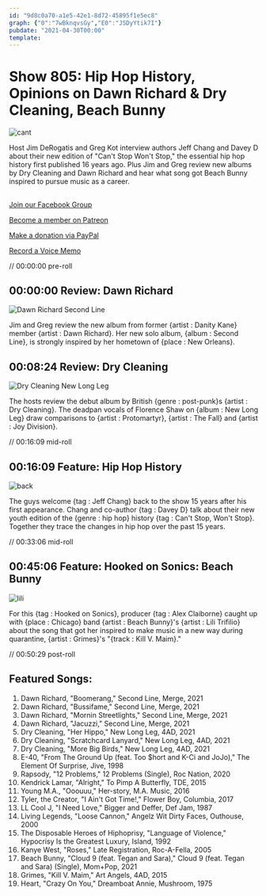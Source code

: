```yaml
---
id: "9d8c0a70-a1e5-42e1-8d72-45895f1e5ec8"
graph: {"0":"7wBknqvsGy","E0":"JSDyYtik7I"}
pubdate: "2021-04-30T00:00"
template: 
---
```






# Show 805: Hip Hop History, Opinions on Dawn Richard & Dry Cleaning, Beach Bunny

![cant](https://static.soundopinions.org/images/2021/cantstop.jpeg)

Host Jim DeRogatis and Greg Kot interview authors Jeff Chang and Davey D about their new edition of "Can't Stop Won't Stop," the essential hip hop history first published 16 years ago. Plus Jim and Greg review new albums by Dry Cleaning and Dawn Richard and hear what song got Beach Bunny inspired to pursue music as a career. 



## 

[Join our Facebook Group](https://bit.ly/3sivr9T)

[Become a member on Patreon](https://bit.ly/3slWZvc)

[Make a donation via PayPal](https://bit.ly/3dmt9lU)

[Record a Voice Memo](https://bit.ly/2RyD5Ah) 

// 00:00:00 pre-roll



## 00:00:00 Review: Dawn Richard

![Dawn Richard Second Line](https://static.soundopinions.org/assets/805/012.jpg)

Jim and Greg review the new album from former {artist : Danity Kane} member {artist : Dawn Richard}. Her new solo album, {album : Second Line}, is strongly inspired by her hometown of {place : New Orleans}.



## 00:08:24 Review: Dry Cleaning

![Dry Cleaning New Long Leg](https://static.soundopinions.org/assets/805/E01.jpg)

The hosts review the debut album by British {genre : post-punk}s {artist : Dry Cleaning}. The deadpan vocals of Florence Shaw on {album : New Long Leg} draw comparisons to {artist : Protomartyr}, {artist : The Fall} and {artist : Joy Division}.

// 00:16:09 mid-roll



## 00:16:09 Feature: Hip Hop History

![back](https://static.soundopinions.org/images/2021/back.jpeg)

The guys welcome {tag : Jeff Chang} back to the show 15 years after his first appearance. Chang and co-author {tag : Davey D} talk about their new youth edition of the {genre : hip hop} history {tag : Can't Stop, Won't Stop}. Together they trace the changes in hip hop over the past 15 years.

// 00:33:06 mid-roll



## 00:45:06 Feature: Hooked on Sonics: Beach Bunny

![lili](https://static.soundopinions.org/images/2021/bb.jpeg)

For this {tag : Hooked on Sonics}, producer {tag : Alex Claiborne} caught up with {place : Chicago} band {artist : Beach Bunny}'s {artist : Lili Trifilio} about the song that got her inspired to make music in a new way during quarantine, {artist : Grimes}'s "{track : Kill V. Maim}."

// 00:50:29 post-roll



## Featured Songs:

1. Dawn Richard, "Boomerang," Second Line, Merge, 2021
2. Dawn Richard, "Bussifame," Second Line, Merge, 2021
3. Dawn Richard, "Mornin Streetlights," Second Line, Merge, 2021
4. Dawn Richard, "Jacuzzi," Second Line, Merge, 2021
5. Dry Cleaning, "Her Hippo," New Long Leg, 4AD, 2021
6. Dry Cleaning, "Scratchcard Lanyard," New Long Leg, 4AD, 2021
7. Dry Cleaning, "More Big Birds," New Long Leg, 4AD, 2021
8. E-40, "From The Ground Up (feat. Too $hort and K-Ci and JoJo)," The Element Of Surprise, Jive, 1998
9. Rapsody, "12 Problems," 12 Problems (Single), Roc Nation, 2020
10. Kendrick Lamar, "Alright," To Pimp A Butterfly, TDE, 2015
11. Young M.A., "Ooouuu," Her-story, M.A. Music, 2016
12. Tyler, the Creator, "I Ain't Got Time!," Flower Boy, Columbia, 2017
13. LL Cool J, "I Need Love," Bigger and Deffer, Def Jam, 1987
14. Living Legends, "Loose Cannon," Angelz Wit Dirty Faces, Outhouse, 2000
15. The Disposable Heroes of Hiphoprisy, "Language of Violence," Hypocrisy Is the Greatest Luxury, Island, 1992
16. Kanye West, "Roses," Late Registration, Roc-A-Fella, 2005
17. Beach Bunny, "Cloud 9 (feat. Tegan and Sara)," Cloud 9 (feat. Tegan and Sara) (Single), Mom+Pop, 2021
18. Grimes, "Kill V. Maim," Art Angels, 4AD, 2015
19. Heart, "Crazy On You," Dreamboat Annie, Mushroom, 1975